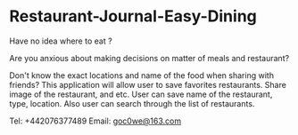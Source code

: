 # Restaurant-Journal-Easy-Dining

Have no idea where to eat ?

Are you anxious about making decisions on matter of meals and restaurant?

Don't know the exact locations and name of the food when sharing with friends?
This application will allow user to save favorites restaurants. Share image of the restaurant, and etc. User can save name of the restaurant, type, location. Also user can search through the list of restaurants. 

Tel: +442076377489
Email: goc0we@163.com
